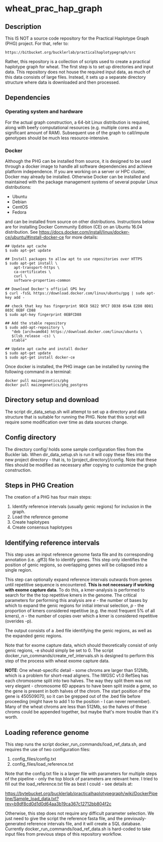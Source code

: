 # wheat_prac_hap_graph

## Description

This IS NOT a source code repository for the Practical Haplotype Graph (PHG) 
project. For that, refer to:

    https://bitbucket.org/bucklerlab/practicalhaplotypegraph/src

Rather, this repository is a collection of scripts used to create a practical 
haplotype graph for wheat. The first step is to set up directories and input
data. This repository does not house the required input data, as much of
this data consists of large files. Instead, it sets up a separate directory
structure where data is downloaded and then processed.

## Dependencies

### Operating system and hardware

For the actual graph construction, a 64-bit Linux distribution is required,
along with beefy computational resources (e.g. multiple cores and a significant
amount of RAM). Subsequent use of the graph to call/impute genotypes should
be much less resource-intensive.

### Docker

Although the PHG can be installed from source, it is designed to be used through
a docker image to handle all software dependencies and achieve platform
independence. If you are working on a server or HPC cluster, Docker may already 
be installed. Otherwise Docker can be installed and maintained with the package 
management systems of several popular Linux distributions:

* Ubuntu
* Debian
* CentOS
* Fedora

and can be installed from source on other distributions. Instructions below 
are for installing Docker Community Edition (CE) on an Ubuntu 16.04 distribution.
See https://docs.docker.com/install/linux/docker-ce/ubuntu/#install-docker-ce
for more details:

```
## Update apt cache
$ sudo apt-get update

## Install packages to allow apt to use repositories over HTTPS
$ sudo apt-get install \
    apt-transport-https \
    ca-certificates \
    curl \
    software-properties-common

## Download Docker's official GPG key
$ curl -fsSL https://download.docker.com/linux/ubuntu/gpg | sudo apt-key add -

## check that key has fingerprint 9DC8 5822 9FC7 DD38 854A E2D8 8D81 803C 0EBF CD88
$ sudo apt-key fingerprint 0EBFCD88

## Add the stable repository
$ sudo add-apt-repository \
   "deb [arch=amd64] https://download.docker.com/linux/ubuntu \
   $(lsb_release -cs) \
   stable"

## Update apt cache and install docker
$ sudo apt-get update
$ sudo apt-get install docker-ce
```

Once docker is installed, the PHG image can be installed by running the following
command in a terminal:

```
docker pull maizegenetics/phg
docker pull maizegenetics/phg_postgres
```

## Directory setup and download

The script dir_data_setup.sh will attempt to set up a directory and data
structure that is suitable for running the PHG. Note that this script will
require some modification over time as data sources change.

## Config directory

The directory config/ holds some sample configuration files from the Buckler
lab. When dir_data_setup.sh is run it will copy these files into the new
project directory - that is, to [project_directory]/config. Note that these files
should be modified as necessary after copying to customize the graph construction.


## Steps in PHG Creation

The creation of a PHG has four main steps:

1. Identify reference intervals (usually genic regions) for inclusion in the
   graph. 
2. Load the reference genome
3. Create haplotypes
4. Create consensus haplotypes


## Identifying reference intervals

This step uses an input reference genome fasta file and its corresponding
annotation (i.e. .gff3) file to identify genes. This step only identifies the
position of genic regions, so overlapping genes will be collapsed into a single
region.

This step can optionally expand reference intervals outwards from genes until
repetitive sequence is encountered. **This is not necessary if working with
exome capture data**. To do this, a kmer-analysis is performed to search for the
the top repetitive kmers in the genome. The critical parameters for performing
this analysis are *e* - the number of bases by which to expand the genic regions
for initial interval selection, *p* - the proportion of kmers considered
repetitive (e.g. the most frequent 5% of all kmers), *n* - the number of copies
over which a kmer is considered repetitive (overides -p).

The output consists of a .bed file identifying the genic regions, as well as the
expanded genic regions.

Note that for exome capture data, which should theoretically consist of only
genic regions, -e should simply be set to 0. The script 
docker_run_commands/create_ref_intervals.sh is designed to perform this step of
the process with wheat exome capture data.

**NOTE**: One wheat-specific detail - some chroms are larger than 512Mb, which is
a problem for short-read aligners. The IWGSC v1.0 RefSeq has each chromosome
split into two halves. The way they split them was not very elegant -
chromosome 6D appears to have been split inside a gene, so the gene is present in 
both halves of the chrom. The start position of the gene is 450509070, so it can
be grepped out of the .bed file before proceeding (might have to add 1 to the
position - I can never remember). Many of the wheat chroms are less than 512Mb,
so the halves of these chroms could be appended together, but maybe that's more
trouble than it's worth.

## Loading reference genome

This step runs the script docker_run_commands/load_ref_data.sh, and requires the
use of two configuration files:

1. config_files/config.txt
2. config_files/load_reference.txt

Note that the config.txt file is a larger file with parameters for multiple steps
of the pipeline - only the top block of parameters are relevant here. I tried
to fill out the load_reference.txt file as best I could - see details at:

https://bytebucket.org/bucklerlab/practicalhaplotypegraph/wiki/DockerPipeline/Sample_load_data.txt?rev=b9df8cd0d1d0d64aa3b19ca367c12712bb804f2c

Otherwise, this step does not require any difficult parameter selection. We just
need to give the script the reference fasta file, and the previously-generated
reference intervals file, and it will create a SQL database. Currently
docker_run_commands/load_ref_data.sh is hard-coded to take input files from
previous steps of this repository workflow.